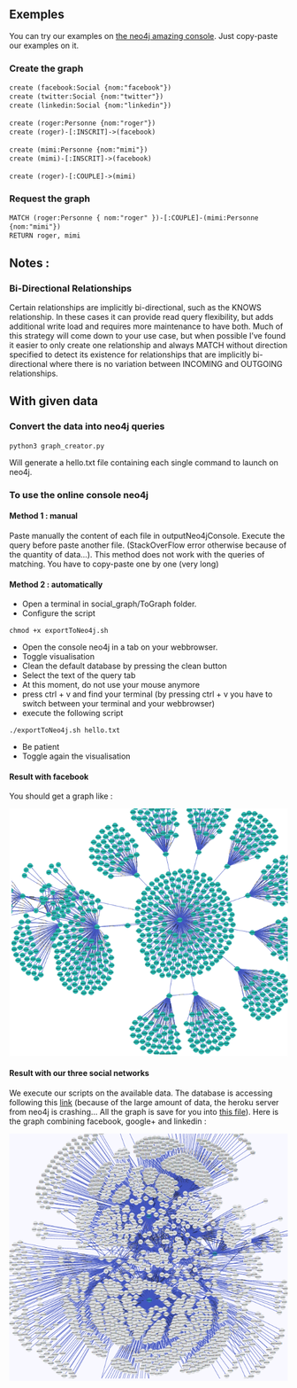 ## Exemples
You can try our examples on [the neo4j amazing console](http://console.neo4j.org/). Just copy-paste our examples on it.

### Create the graph
```
create (facebook:Social {nom:"facebook"})
create (twitter:Social {nom:"twitter"})
create (linkedin:Social {nom:"linkedin"})

create (roger:Personne {nom:"roger"})
create (roger)-[:INSCRIT]->(facebook)

create (mimi:Personne {nom:"mimi"})
create (mimi)-[:INSCRIT]->(facebook)

create (roger)-[:COUPLE]->(mimi)
```

### Request the graph
```
MATCH (roger:Personne { nom:"roger" })-[:COUPLE]-(mimi:Personne {nom:"mimi"})
RETURN roger, mimi
```

## Notes :
### Bi-Directional Relationships
Certain relationships are implicitly bi-directional, such as the KNOWS relationship. In these cases it can provide read query flexibility, but adds additional write load and requires more maintenance to have both. Much of this strategy will come down to your use case, but when possible I’ve found it easier to only create one relationship and always MATCH without direction specified to detect its existence for relationships that are implicitly bi-directional where there is no variation between INCOMING and OUTGOING relationships.

## With given data
### Convert the data into neo4j queries
```
python3 graph_creator.py
```
Will generate a hello.txt file containing each single command to launch on neo4j.

### To use the online console neo4j
#### Method 1 : manual
Paste manually the content of each file in outputNeo4jConsole. Execute the query before paste another file. (StackOverFlow error otherwise because of the quantity of data...). This method does not work with the queries of matching. You have to copy-paste one by one (very long)

#### Method 2 : automatically
- Open a terminal in social_graph/ToGraph folder.
- Configure the script
```
chmod +x exportToNeo4j.sh
```
- Open the console neo4j in a tab on your webbrowser.
- Toggle visualisation
- Clean the default database by pressing the clean button
- Select the text of the query tab
- At this moment, do not use your mouse anymore
- press ctrl + v and find your terminal
  (by pressing ctrl + v you have to switch between your terminal and your webbrowser)
- execute the following script
```
./exportToNeo4j.sh hello.txt
```
- Be patient
- Toggle again the visualisation

#### Result with facebook
You should get a graph like :

![Facebook graph](../Rendu/images/graphFacebook.png)

#### Result with our three social networks
We execute our scripts on the available data. The database is accessing following this [link](http://console.neo4j.org/r/z9o4nf) (because of the large amount of data, the heroku server from neo4j is crashing... All the graph is save for you into [this file](output_graph_request.neo4j)). Here is the graph combining facebook, google+ and linkedin :

![Social graph](../Rendu/images/GraphRelations.png)
